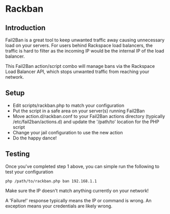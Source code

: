 Rackban
==============

Introduction
--------------
Fail2Ban is a great tool to keep unwanted traffic away causing unnecessary load on your servers. For users behind Rackspace load balancers, the traffic is hard to filter as the incoming IP would be the internal IP of the load balancer.

This Fail2Ban action/script combo will manage bans via the Rackspace Load Balancer API, which stops unwanted traffic from reaching your network.

Setup
--------------
- Edit scripts/rackban.php to match your configuration
- Put the script in a safe area on your server(s) running Fail2Ban
- Move action.d/rackban.conf to your Fail2Ban actions directory (typically /etc/fail2ban/actions.d) and update the '/path/to' location for the PHP script
- Change your jail configuration to use the new action
- Do the happy dance!

Testing
--------------
Once you've completed step 1 above, you can simple run the following to test your configuration

    php /path/to/rackban.php ban 192.168.1.1
    
Make sure the IP doesn't match anything currently on your network!

A 'Failure!' response typically means the IP or command is wrong. An exception means your credentials are likely wrong.
